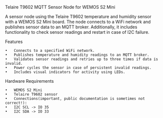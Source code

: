Telaire T9602 MQTT Sensor Node for WEMOS S2 Mini

A sensor node using the Telaire T9602 temperature and humidity sensor with a WEMOS S2 Mini board. 
The node connects to a WiFi network and publishes sensor data to an MQTT broker.
Additionally, it includes functionality to check sensor readings and restart in case of I2C failure.

Features

	•	Connects to a specified WiFi network.
	•	Publishes temperature and humidity readings to an MQTT broker.
	•	Validates sensor readings and retries up to three times if data is invalid.
	•	Power cycles the sensor in case of persistent invalid readings.
	•	Includes visual indicators for activity using LEDs.

Hardware Requirements

	•	WEMOS S2 Mini
	•	Telaire T9602 sensor
	•	Connections(important, public documentation is sometimes not correct!):
	•	I2C SCL -> IO 35
	•	I2C SDA -> IO 33